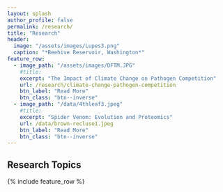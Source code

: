 ```yaml
---
layout: splash
author_profile: false
permalink: /research/
title: "Research"
header:
  image: "/assets/images/Lupes3.png"
  caption: "*Beehive Reservoir, Washington*"
feature_row:
  - image_path: "/assets/images/DFTM.JPG"
    #title: 
    excerpt: "The Impact of Climate Change on Pathogen Competition"
    url: /research/climate-change-pathogen-competition
    btn_label: "Read More"
    btn_class: "btn--inverse"
  - image_path: "/data/4thleaf3.jpeg"
    #title: 
    excerpt: "Spider Venom: Evolution and Proteomics"
    url: /data/brown-recluse1.jpeg
    btn_label: "Read More"
    btn_class: "btn--inverse"
---
```


## Research Topics

{% include feature_row %}
